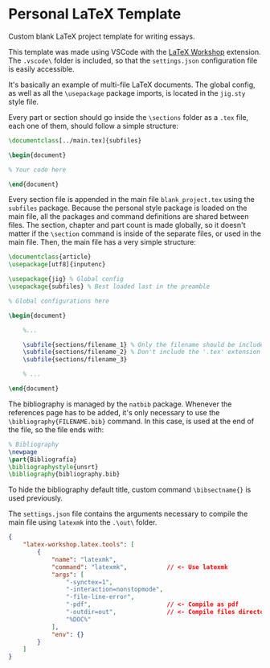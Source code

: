 # Personal LaTeX Template

Custom blank LaTeX project template for writing essays.

This template was made using VSCode with the [LaTeX Workshop](https://github.com/James-Yu/LaTeX-Workshop) extension. The `.vscode\` folder is included, so that the `settings.json` configuration file is easily accessible.

It's basically an example of multi-file LaTeX documents. The global config, as well as all the `\usepackage` package imports, is located in the `jig.sty` style file.

Every part or section should go inside the `\sections` folder as a `.tex` file, each one of them, should follow a simple structure:

```latex
\documentclass[../main.tex]{subfiles}

\begin{document}

% Your code here

\end{document}
```

Every section file is appended in the main file `blank_project.tex` using the `subfiles` package. Because the personal style package is loaded on the main file, all the packages and command definitions are shared between files. The section, chapter and part count is made globally, so it doesn't matter if the `\section` command is inside of the separate files, or used in the main file. Then, the main file has a very simple structure:

```latex
\documentclass{article}
\usepackage[utf8]{inputenc}

\usepackage{jig} % Global config
\usepackage{subfiles} % Best loaded last in the preamble

% Global configurations here

\begin{document}

    %...

    \subfile{sections/filename_1} % Only the filename should be included
    \subfile{sections/filename_2} % Don't include the '.tex' extension
    \subfile{sections/filename_3}

    % ...

\end{document}
```

The bibliography is managed by the `natbib` package. Whenever the references page has to be added, it's only necessary to use the `\bibliography{FILENAME.bib}` command. In this case, is used at the end of the file, so the file ends with:

```latex
% Bibliography
\newpage
\part{Bibliografía}
\bibliographystyle{unsrt}
\bibliography{bibliography.bib}
```

To hide the bibliography default title, custom command `\bibsectname{}` is used previously.

The `settings.json` file contains the arguments necessary to compile the main file using `latexmk` into the `.\out\` folder.

```json
{
    "latex-workshop.latex.tools": [
        {
            "name": "latexmk",
            "command": "latexmk",           // <- Use latexmk
            "args": [
                "-synctex=1",
                "-interaction=nonstopmode",
                "-file-line-error",
                "-pdf",                     // <- Compile as pdf
                "-outdir=out",              // <- Compile files directory
                "%DOC%"
            ],
            "env": {}
        }
    ]
}
```